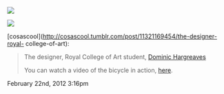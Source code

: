 ![](../../media/17607011591.jpg)

![](../../media/17607011591.jpg)

[cosascool](http://cosascool.tumblr.com/post/11321169454/the-designer-royal-
college-of-art):

> The designer, Royal College of Art student, [Dominic
> Hargreaves](http://www.eyetohand.com/ "Eye to Hand")
>
> You can watch a video of the bicycle in action,
> [here](http://www.youtube.com/watch?v=l9_XEgGQBkQ "YouTube - dom's folding
> bike").

February 22nd, 2012 3:16pm

